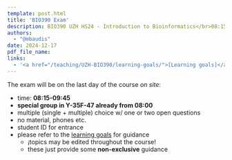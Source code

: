 ```yaml
---
template: post.html
title: 'BIO390 Exam'
description: BIO390 UZH HS24 - Introduction to Bioinformatics</br>08:15-09:45 @ Y-03G-85 and Y-03G-91 UZH Irchel
authors:
  - "@mbaudis"
date: 2024-12-17
pdf_file_name: 
links:
  - '<a href="/teaching/UZH-BIO390/learning-goals/">[Learning goals]</a>'
---
```


The exam will be on the last day of the course *on site*:

* time: **08:15-09:45**
* **special group in Y-35F-47 already from 08:00**
* multiple (single + multiple) choice w/ one or two open questions
* no material, phones etc.
* student ID for entrance
* please refer to the [learning goals](/teaching/UZH-BIO390/learning-goals/) for guidance
    - ¡topics may be edited throughout the course!
    - these just provide some __non-exclusive__ guidance

